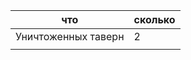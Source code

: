 
| что                 | сколько |
| ------------------- | ------- |
| Уничтоженных таверн | 2       |
|                     |         |
